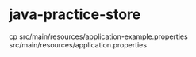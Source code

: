 # java-practice-store

cp src/main/resources/application-example.properties src/main/resources/application.properties
